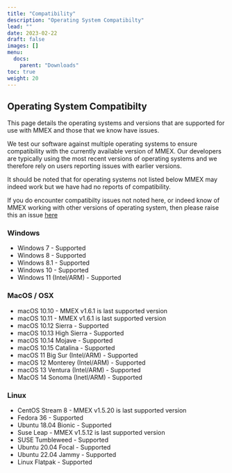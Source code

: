 ```yaml
---
title: "Compatibility"
description: "Operating System Compatibilty"
lead: ""
date: 2023-02-22
draft: false
images: []
menu:
  docs:
    parent: "Downloads"
toc: true
weight: 20
---
```


## Operating System Compatibilty

This page details the operating systems and versions that are supported for use with MMEX and those that we know have issues. 

We test our software against multiple operating systems to ensure compatibility with the currently available version of MMEX. Our developers are typically using the most recent versions of operating systems and we therefore rely on users reporting issues with earlier versions. 

It should be noted that for operating systems not listed below MMEX may indeed work but we have had no reports of compatibility.

If you do encounter compatibilty issues not noted here, or indeed know of MMEX working with other versions of operating system, then please raise this an issue [here](https://github.com/moneymanagerex/moneymanagerex/labels/bug)

### Windows

- Windows 7 - Supported
- Windows 8 - Supported
- Windows 8.1 - Supported
- Windows 10 - Supported
- Windows 11 (Intel/ARM) - Supported

### MacOS / OSX

- macOS 10.10 - MMEX v1.6.1 is last supported version
- macOS 10.11 - MMEX v1.6.1 is last supported version
- macOS 10.12	Sierra - Supported
- macOS 10.13	High Sierra - Supported
- macOS 10.14	Mojave - Supported
- macOS 10.15	Catalina - Supported
- macOS 11 Big Sur (Intel/ARM) - Supported
- macOS 12 Monterey (Intel/ARM)  - Supported
- macOS 13 Ventura (Intel/ARM)  - Supported
- MacOS 14 Sonoma (Inetl/ARM) - Supported

### Linux

- CentOS Stream 8 - MMEX v1.5.20 is last supported version
- Fedora 36 - Supported
- Ubuntu 18.04 Bionic - Supported
- Suse Leap - MMEX v1.5.12 is last supported version 
- SUSE Tumbleweed - Supported
- Ubuntu 20.04 Focal - Supported
- Ubuntu 22.04 Jammy - Supported
- Linux Flatpak - Supported
